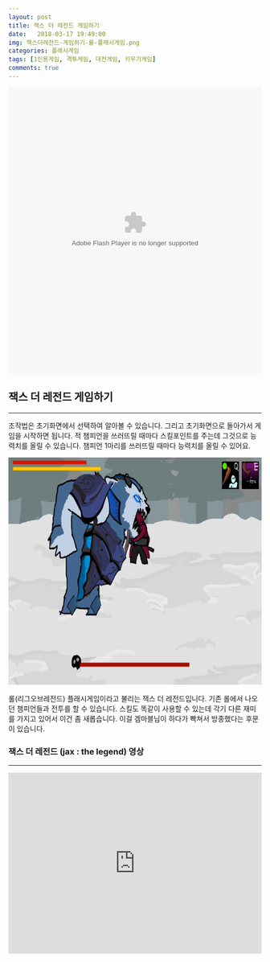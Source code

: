 ```yaml
---
layout: post
title: 잭스 더 레전드 게임하기
date:   2018-03-17 19:49:00
img: 잭스더레전드-게임하기-롤-플래시게임.png
categories: 플래시게임
tags: [1인용게임, 격투게임, 대전게임, 키우기게임]
comments: true
---
```



<embed src="http://cfile2.uf.tistory.com/media/2211433454B0BC7B12B9F0" type="application/x-shockwave-flash" width="100%" height="570" align="middle" name="gamefile">
<h2>잭스 더 레전드 게임하기</h2>

<hr />

조작법은 초기화면에서 선택하여 알아볼 수 있습니다. 그리고 초기화면으로 돌아가서 게임을 시작하면 됩니다. 적 챔피언을 쓰러뜨릴 때마다 스킬포인트를 주는데 그것으로 능력치를 올릴 수 있습니다. 챔피언 1마리를 쓰러뜨릴 때마다 능력치를 올릴 수 있어요.

<img class="alignnone size-full wp-image-493" src="/images/잭스더레전드-게임하기-롤-플래시게임.png" alt="" width="100%" height="452" />

롤(리그오브레전드) 플래시게임이라고 불리는 잭스 더 레전드입니다. 기존 롤에서 나오던 챔피언들과 전투를 할 수 있습니다. 스킬도 똑같이 사용할 수 있는데 각기 다른 재미를 가지고 있어서 이건 좀 새롭습니다. 이걸 겜마블님이 하다가 빡쳐서 방종했다는 후문이 있습니다.
<h3>잭스 더 레전드 (jax : the legend) 영상</h3>

<hr />

<iframe width="100%" height="360" src="https://www.youtube.com/embed/1EZkPwAvs4c?rel=0" frameborder="0" allow="autoplay; encrypted-media" allowfullscreen></iframe>